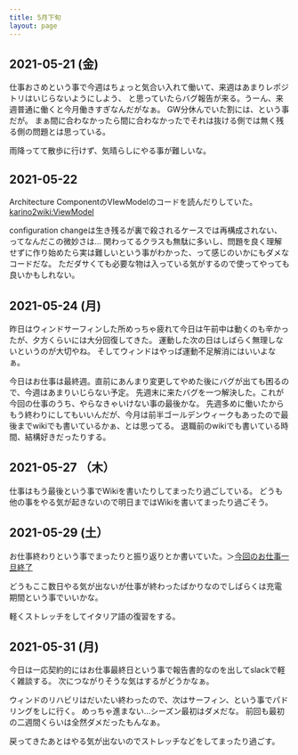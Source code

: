 ```yaml
---
title: 5月下旬
layout: page
---
```


## 2021-05-21 (金)

仕事おさめという事で今週はちょっと気合い入れて働いて、来週はあまりレポジトリはいじらないようにしよう、
と思っていたらバグ報告が来る。うーん、来週普通に働くと今月働きすぎなんだがなぁ。
GW分休んでいた割には、という事だが。
まぁ間に合わなかったら間に合わなかったでそれは抜ける側では無く残る側の問題とは思っている。

雨降ってて散歩に行けず、気晴らしにやる事が難しいな。

## 2021-05-22

Architecture ComponentのVIewModelのコードを読んだりしていた。[karino2wiki:ViewModel](https://github.com/karino2/karino2.github.io/wiki/ViewModel) 

configuration changeは生き残るが裏で殺されるケースでは再構成されない、ってなんだこの微妙さは…
関わってるクラスも無駄に多いし、問題を良く理解せずに作り始めたら実は難しいという事がわかった、って感じのいかにもダメなコードだな。
ただダサくても必要な物は入っている気がするので使ってやっても良いかもしれない。

## 2021-05-24 (月)

昨日はウィンドサーフィンした所めっちゃ疲れて今日は午前中は動くのも辛かったが、夕方くらいには大分回復してきた。
運動した次の日はしばらく無理しないというのが大切やね。
そしてウィンドはやっぱ運動不足解消にはいいよなぁ。

今日はお仕事は最終週。直前にあんまり変更してやめた後にバグが出ても困るので、今週はあまりいじらない予定。
先週末に来たバグを一つ解決した。これが今回の仕事のうち、やらなきゃいけない事の最後かな。
先週多めに働いたからもう終わりにしてもいいんだが、今月は前半ゴールデンウィークもあったので最後までwikiでも書いているかぁ、とは思ってる。
退職前のwikiでも書いている時間、結構好きだったりする。

## 2021-05-27 （木）

仕事はもう最後という事でWikiを書いたりしてまったり過ごしている。
どうも他の事をやる気が起きないので明日まではWikiを書いてまったり過ごそう。

## 2021-05-29 (土）

お仕事終わりという事でまったりと振り返りとか書いていた。＞[今回のお仕事一旦終了](https://karino2.github.io/2021/05/28/review_work.html)

どうもここ数日やる気が出ないが仕事が終わったばかりなのでしばらくは充電期間という事でいいかな。

軽くストレッチをしてイタリア語の復習をする。

## 2021-05-31 (月)

今日は一応契約的にはお仕事最終日という事で報告書的なのを出してslackで軽く雑談する。
次につながりそうな気はするがどうかなぁ。

ウィンドのリハビリはだいたい終わったので、次はサーフィン、という事でパドリングをしに行く。
めっちゃ進まない…シーズン最初はダメだな。
前回も最初の二週間くらいは全然ダメだったもんなぁ。

戻ってきたあとはやる気が出ないのでストレッチなどをしてまったり過ごす。